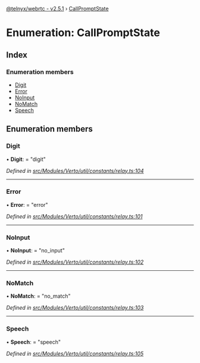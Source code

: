 [@telnyx/webrtc - v2.5.1](../README.md) › [CallPromptState](callpromptstate.md)

# Enumeration: CallPromptState

## Index

### Enumeration members

* [Digit](callpromptstate.md#digit)
* [Error](callpromptstate.md#error)
* [NoInput](callpromptstate.md#noinput)
* [NoMatch](callpromptstate.md#nomatch)
* [Speech](callpromptstate.md#speech)

## Enumeration members

###  Digit

• **Digit**: = "digit"

*Defined in [src/Modules/Verto/util/constants/relay.ts:104](https://github.com/team-telnyx/webrtc/blob/main/packages/js/src/Modules/Verto/util/constants/relay.ts#L104)*

___

###  Error

• **Error**: = "error"

*Defined in [src/Modules/Verto/util/constants/relay.ts:101](https://github.com/team-telnyx/webrtc/blob/main/packages/js/src/Modules/Verto/util/constants/relay.ts#L101)*

___

###  NoInput

• **NoInput**: = "no_input"

*Defined in [src/Modules/Verto/util/constants/relay.ts:102](https://github.com/team-telnyx/webrtc/blob/main/packages/js/src/Modules/Verto/util/constants/relay.ts#L102)*

___

###  NoMatch

• **NoMatch**: = "no_match"

*Defined in [src/Modules/Verto/util/constants/relay.ts:103](https://github.com/team-telnyx/webrtc/blob/main/packages/js/src/Modules/Verto/util/constants/relay.ts#L103)*

___

###  Speech

• **Speech**: = "speech"

*Defined in [src/Modules/Verto/util/constants/relay.ts:105](https://github.com/team-telnyx/webrtc/blob/main/packages/js/src/Modules/Verto/util/constants/relay.ts#L105)*
